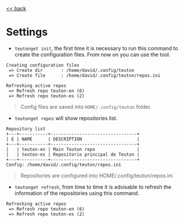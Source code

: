 [<< back](../README.md)

# Settings

* `teutonget init`, the first time it is necessary to run this command to create the configuration files. From now on you can use the tool.

```
Creating configuration files
 => Create dir       : /home/david/.config/teuton
 => Create file      : /home/david/.config/teuton/repos.ini

Refreshing active repos
 => Refresh repo teuton-en (6)
 => Refresh repo teuton-es (2)
```

> Config files are saved into `HOME/.config/teuton` folder.

* `teutonget repos` will show repositories list.

```
Repository list
+---+-----------+---------------------------------+
| E | NAME      | DESCRIPTION                     |
+---+-----------+---------------------------------+
|   | teuton-en | Main Teuton repo                |
|   | teuton-es | Repositorio principal de Teuton |
+---+-----------+---------------------------------+
Config: /home/david/.config/teuton/repos.ini
```

> Repositories are configured into HOME/.config/teuton/repos.ini

* `teutonget refresh`, from time to time it is advisable to refresh the information of the repositories using this command.

```
Refreshing active repos
 => Refresh repo teuton-en (6)
 => Refresh repo teuton-es (2)
```
